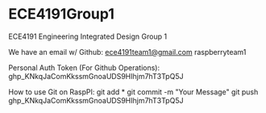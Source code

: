 # ECE4191Group1
ECE4191 Engineering Integrated Design Group 1

We have an email w/ Github:
ece4191team1@gmail.com
raspberryteam1

Personal Auth Token (For Github Operations):
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

How to use Git on RaspPI:
git add *
git commit -m "Your Message"
git push
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

